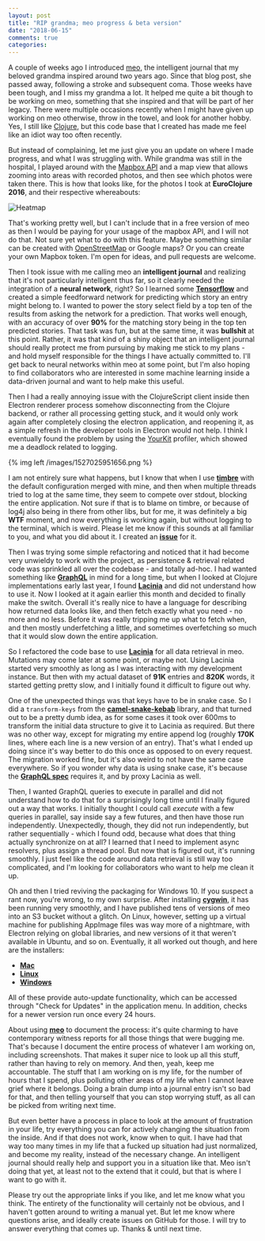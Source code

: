```yaml
---
layout: post
title: "RIP grandma; meo progress & beta version"
date: "2018-06-15"
comments: true
categories: 
---
```


A couple of weeks ago I introduced [meo](https://github.com/matthiasn/meo), the intelligent journal that my beloved grandma inspired around two years ago. Since that blog post, she passed away, following a stroke and subsequent coma. Those weeks have been tough, and I miss my grandma a lot. It helped me quite a bit though to be working on meo, something that she inspired and that will be part of her legacy. There were multiple occasions recently when I might have given up working on meo otherwise, throw in the towel, and look for another hobby. Yes, I still like [Clojure](https://clojure.org/), but this code base that I created has made me feel like an idiot way too often recently.

But instead of complaining, let me just give you an update on where I made progress, and what I was struggling with. While grandma was still in the hospital, I played around with the [Mapbox API](https://www.mapbox.com/api-documentation/) and a map view that allows zooming into areas with recorded photos, and then see which photos were taken there. This is how that looks like, for the photos I took at **EuroClojure 2016**, and their respective whereabouts:

![Heatmap](../img/2018-06-15-heatmap.gif)

That's working pretty well, but I can't include that in a free version of meo as then I would be paying for your usage of the mapbox API, and I will not do that. Not sure yet what to do with this feature. Maybe something similar can be created with [OpenStreetMap](https://www.openstreetmap.org/) or Google maps? Or you can create your own Mapbox token. I'm open for ideas, and pull requests are welcome.

Then I took issue with me calling meo an **intelligent journal** and realizing that it's not particularly intelligent thus far, so it clearly needed the integration of a **neural network**, right? So I learned some **[Tensorflow](https://www.tensorflow.org/)** and created a simple feedforward network for predicting which story an entry might belong to. I wanted to power the story select field by a top ten of the results from asking the network for a prediction. That works well enough, with an accuracy of over **90%** for the matching story being in the top ten predicted stories. That task was fun, but at the same time, it was **bullshit** at this point. Rather, it was that kind of a shiny object that an intelligent journal should really protect me from pursuing by making me stick to my plans - and hold myself responsible for the things I have actually committed to. I'll get back to neural networks within meo at some point, but I'm also hoping to find collaborators who are interested in some machine learning inside a data-driven journal and want to help make this useful.

Then I had a really annoying issue with the ClojureScript client inside then Electron renderer process somehow disconnecting from the Clojure backend, or rather all processing getting stuck, and it would only work again after completely closing the electron application, and reopening it, as a simple refresh in the developer tools in Electron would not help. I think I eventually found the problem by using the [YourKit](https://www.yourkit.com/) profiler, which showed me a deadlock related to logging. 

{% img left /images/1527025951656.png %}

I am not entirely sure what happens, but I know that when I use **[timbre](https://github.com/ptaoussanis/timbre)** with the default configuration merged with mine, and then when multiple threads tried to log at the same time, they seem to compete over stdout, blocking the entire application. Not sure if that is to blame on timbre, or because of log4j also being in there from other libs, but for me, it was definitely a big **WTF** moment, and now everything is working again, but without logging to the terminal, which is weird. Please let me know if this sounds at all familiar to you, and what you did about it. I created an **[issue](https://github.com/matthiasn/meo/issues/13)** for it.

Then I was trying some simple refactoring and noticed that it had become very unwieldy to work with the project, as persistence & retrieval related code was sprinkled all over the codebase - and totally ad-hoc. I had wanted something like **[GraphQL](https://graphql.org)** in mind for a long time, but when I looked at Clojure implementations early last year, I found **[Lacinia](https://github.com/walmartlabs/lacinia)** and did not understand how to use it. Now I looked at it again earlier this month and decided to finally make the switch. Overall it's really nice to have a language for describing how returned data looks like, and then fetch exactly what you need - no more and no less. Before it was really tripping me up what to fetch when, and then mostly underfetching a little, and sometimes overfetching so much that it would slow down the entire application.

So I refactored the code base to use **[Lacinia](https://github.com/walmartlabs/lacinia)** for all data retrieval in meo. Mutations may come later at some point, or maybe not. Using Lacinia started very smoothly as long as I was interacting with my development instance. But then with my actual dataset of **91K** entries and **820K** words, it started getting pretty slow, and I initially found it difficult to figure out why. 

One of the unexpected things was that keys have to be in snake case. So I did a `transform-keys` from the **[camel-snake-kebab](https://github.com/qerub/camel-snake-kebab)** library, and that turned out to be a pretty dumb idea, as for some cases it took over 600ms to transform the initial data structure to give it to Lacinia as required. But there was no other way, except for migrating my entire append log (roughly **170K** lines, where each line is a new version of an entry). That's what I ended up doing since it's way better to do this once as opposed to on every request. The migration worked fine, but it's also weird to not have the same case everywhere. So if you wonder why data is using snake case, it's because the **[GraphQL spec](http://facebook.github.io/graphql/June2018/)** requires it, and by proxy Lacinia as well.

Then, I wanted GraphQL queries to execute in parallel and did not understand how to do that for a surprisingly long time until I finally figured out a way that works. I initially thought I could call *execute* with a few queries in parallel, say inside say a few futures, and then have those run independently. Unexpectedly, though, they did not run independently, but rather sequentially - which I found odd, because what does that thing actually synchronize on at all? I learned that I need to implement async resolvers, plus assign a thread pool. But now that is figured out, it's running smoothly. I just feel like the code around data retrieval is still way too complicated, and I'm looking for collaborators who want to help me clean it up.

Oh and then I tried reviving the packaging for Windows 10. If you suspect a rant now, you're wrong, to my own surprise. After installing **[cygwin](https://www.cygwin.com/)**, it has been running very smoothly, and I have published tens of versions of meo into an S3 bucket without a glitch. On Linux, however, setting up a virtual machine for publishing AppImage files was way more of a nightmare, with Electron relying on global libraries, and new versions of it that weren't available in Ubuntu, and so on. Eventually, it all worked out though, and here are the installers:

- **[Mac](https://rebrand.ly/meo-release-mac)**
- **[Linux](http://rebrand.ly/meo-release-linux)**
- **[Windows](http://rebrand.ly/meo-release-windows)**

All of these provide auto-update functionality, which can be accessed through "Check for Updates" in the application menu. In addition, checks for a newer version run once every 24 hours.

About using **[meo](https://github.com/matthiasn/meo)** to document the process: it's quite charming to have contemporary witness reports for all those things that were bugging me. That's because I document the entire process of whatever I am working on, including screenshots. That makes it super nice to look up all this stuff, rather than having to rely on memory. And then, yeah, keep me accountable. The stuff that I am working on is my life, for the number of hours that I spend, plus polluting other areas of my life when I cannot leave grief where it belongs. Doing a brain dump into a journal entry isn't so bad for that, and then telling yourself that you can stop worrying stuff, as all can be picked from writing next time.

But even better have a process in place to look at the amount of frustration in your life, try everything you can for actively changing the situation from the inside. And if that does not work, know when to quit. I have had that way too many times in my life that a fucked up situation had just normalized, and become my reality, instead of the necessary change. An intelligent journal should really help and support you in a situation like that. Meo isn't doing that yet, at least not to the extend that it could, but that is where I want to go with it.

Please try out the appropriate links if you like, and let me know what you think. The entirety of the functionality will certainly not be obvious, and I haven't gotten around to writing a manual yet. But let me know where questions arise, and ideally create issues on GitHub for those. I will try to answer everything that comes up. Thanks & until next time. 